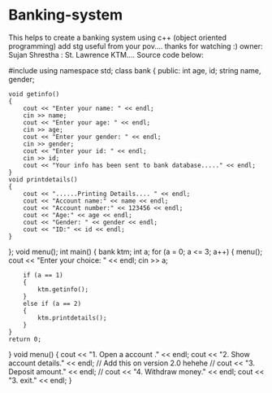 # Banking-system
This helps to create a banking system using c++ (object oriented programming)
add stg useful  from your pov....
thanks for watching :)
owner: Sujan Shrestha : St. Lawrence KTM....
 Source code below:
 

#include <iostream>
using namespace std;
class bank
{
public:
    int age, id;
    string name, gender;

    void getinfo()
    {
        cout << "Enter your name: " << endl;
        cin >> name;
        cout << "Enter your age: " << endl;
        cin >> age;
        cout << "Enter your gender: " << endl;
        cin >> gender;
        cout << "Enter your id: " << endl;
        cin >> id;
        cout << "Your info has been sent to bank database....." << endl;
    }
    void printdetails()
    {
        cout << "......Printing Details.... " << endl;
        cout << "Account name:" << name << endl;
        cout << "Account number:" << 123456 << endl;
        cout << "Age:" << age << endl;
        cout << "Gender: " << gender << endl;
        cout << "ID:" << id << endl;
    }
};
void menu();
int main()
{
    bank ktm;
    int a;
    for (a = 0; a <= 3; a++)
    {
        menu();
        cout << "Enter your choice: " << endl;
        cin >> a;

        if (a == 1)
        {
            ktm.getinfo();
        }
        else if (a == 2)
        {
            ktm.printdetails();
        }
    }
    return 0;
}
void menu()
{
    cout << "1. Open a account ." << endl;
    cout << "2. Show account details." << endl;
    // Add this on version 2.0 hehehe
    // cout << "3. Deposit amount." << endl;
    // cout << "4. Withdraw money." << endl;
    cout << "3. exit." << endl;
}
